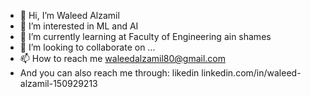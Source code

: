 - 👋 Hi, I’m Waleed Alzamil
- 👀 I’m interested in ML and AI
- 🌱 I’m currently learning at Faculty of Engineering ain shames
- 💞️ I’m looking to collaborate on ...
- 📫 How to reach me waleedalzamil80@gmail.com
- And you can also reach me through: likedin linkedin.com/in/waleed-alzamil-150929213
